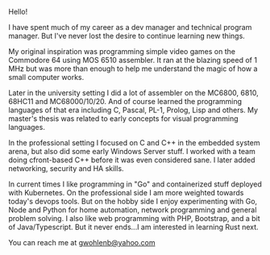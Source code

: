 Hello!

I have spent much of my career as a dev manager and technical program manager. But I've never lost the desire to continue learning new things.

My original inspiration was programming simple video games on the Commodore 64 using MOS 6510 assembler. It ran at the blazing speed of 1 MHz but was more than enough to help me understand the magic of how a small computer works.

Later in the university setting I did a lot of assembler on the MC6800, 6810, 68HC11 and MC68000/10/20. And of course learned the programming languages of that era including C, Pascal, PL-1, Prolog, Lisp and others. My master's thesis was related to early concepts for visual programming languages.

In the professional setting I focused on C and C++ in the embedded system arena, but also did some early Windows Server stuff. I worked with a team doing cfront-based C++ before it was even considered sane. I later added networking, security and HA skills.

In current times I like programming in "Go" and containerized stuff deployed with Kubernetes. On the professional side I am more weighted towards today's devops tools. But on the hobby side I enjoy experimenting with Go, Node and Python for home automation, network programming and general problem solving. I also like web programming with PHP, Bootstrap, and a bit of Java/Typescript. But it never ends...I am interested in learning Rust next.

You can reach me at gwohlenb@yahoo.com
